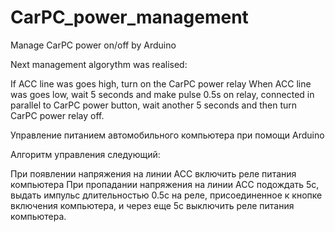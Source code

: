 # CarPC_power_management
Manage CarPC power on/off by Arduino

Next management algorythm was realised:

If ACC line was goes high, turn on the CarPC power relay
When ACC line was goes low, wait 5 seconds and make pulse 0.5s on relay, connected in parallel to CarPC power button, 
wait another 5 seconds and then turn CarPC power relay off.

Управление питанием автомобильного компьютера при помощи Arduino

Алгоритм управления следующий:

При появлении напряжения на линии ACC включить реле питания компьютера
При пропадании напряжения на линии ACC подождать 5с, выдать импульс длительностью 0.5с на реле, присоединенное к кнопке включения компьютера,
и через еще 5с выключить реле питания компьютера.
